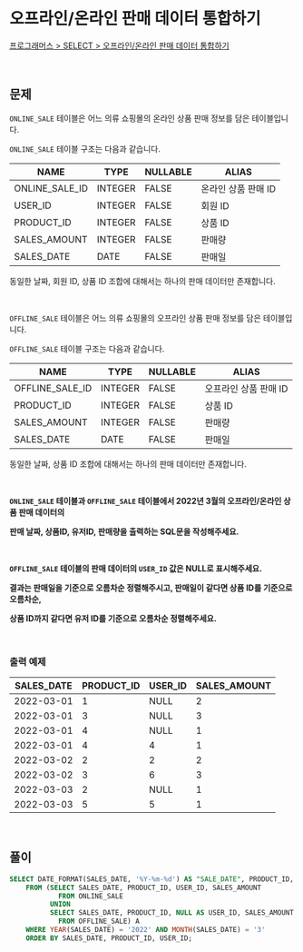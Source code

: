 # 오프라인/온라인 판매 데이터 통합하기

[프로그래머스 > SELECT > 오프라인/온라인 판매 데이터 통합하기](https://school.programmers.co.kr/learn/courses/30/lessons/131537)

<br/>

## 문제

`ONLINE_SALE` 테이블은 어느 의류 쇼핑몰의 온라인 상품 판매 정보를 담은 테이블입니다.

`ONLINE_SALE` 테이블 구조는 다음과 같습니다.

| NAME           | TYPE    | NULLABLE | ALIAS             |
| -------------- | ------- | -------- | ----------------- |
| ONLINE_SALE_ID | INTEGER | FALSE    | 온라인 상품 판매 ID |
| USER_ID        | INTEGER | FALSE    | 회원 ID            |
| PRODUCT_ID     | INTEGER | FALSE    | 상품 ID            |
| SALES_AMOUNT   | INTEGER | FALSE    | 판매량             |
| SALES_DATE     | DATE    | FALSE    | 판매일             |

동일한 날짜, 회원 ID, 상품 ID 조합에 대해서는 하나의 판매 데이터만 존재합니다.

<br/>

`OFFLINE_SALE` 테이블은 어느 의류 쇼핑몰의 오프라인 상품 판매 정보를 담은 테이블입니다.

`OFFLINE_SALE` 테이블 구조는 다음과 같습니다.

| NAME            | TYPE    | NULLABLE | ALIAS                |
| --------------- | ------- | -------- | -------------------- |
| OFFLINE_SALE_ID | INTEGER | FALSE    | 오프라인 상품 판매 ID |
| PRODUCT_ID      | INTEGER | FALSE    | 상품 ID              |
| SALES_AMOUNT    | INTEGER | FALSE    | 판매량               |
| SALES_DATE      | DATE    | FALSE    | 판매일               |

동일한 날짜, 상품 ID 조합에 대해서는 하나의 판매 데이터만 존재합니다.

<br/>

**`ONLINE_SALE` 테이블과 `OFFLINE_SALE` 테이블에서 2022년 3월의 오프라인/온라인 상품 판매 데이터의**

**판매 날짜, 상품ID, 유저ID, 판매량을 출력하는 SQL문을 작성해주세요.**

<br/>

**`OFFLINE_SALE` 테이블의 판매 데이터의 `USER_ID` 값은 NULL로 표시해주세요.**

**결과는 판매일을 기준으로 오름차순 정렬해주시고, 판매일이 같다면 상품 ID를 기준으로 오름차순,**

**상품 ID까지 같다면 유저 ID를 기준으로 오름차순 정렬해주세요.**

<br/>

### 출력 예제

| SALES_DATE | PRODUCT_ID | USER_ID | SALES_AMOUNT |
| ---------- | ---------- | ------- | ------------ |
| 2022-03-01 | 1          | NULL    | 2            |
| 2022-03-01 | 3          | NULL    | 3            |
| 2022-03-01 | 4          | NULL    | 1            |
| 2022-03-01 | 4          | 4       | 1            |
| 2022-03-02 | 2          | 2       | 2            |
| 2022-03-02 | 3          | 6       | 3            |
| 2022-03-03 | 2          | NULL    | 1            |
| 2022-03-03 | 5          | 5       | 1            |

<br/>

## 풀이

```SQL
SELECT DATE_FORMAT(SALES_DATE, '%Y-%m-%d') AS "SALE_DATE", PRODUCT_ID, USER_ID, SALES_AMOUNT
    FROM (SELECT SALES_DATE, PRODUCT_ID, USER_ID, SALES_AMOUNT
            FROM ONLINE_SALE
          UNION
          SELECT SALES_DATE, PRODUCT_ID, NULL AS USER_ID, SALES_AMOUNT
            FROM OFFLINE_SALE) A
    WHERE YEAR(SALES_DATE) = '2022' AND MONTH(SALES_DATE) = '3'
    ORDER BY SALES_DATE, PRODUCT_ID, USER_ID;
```
